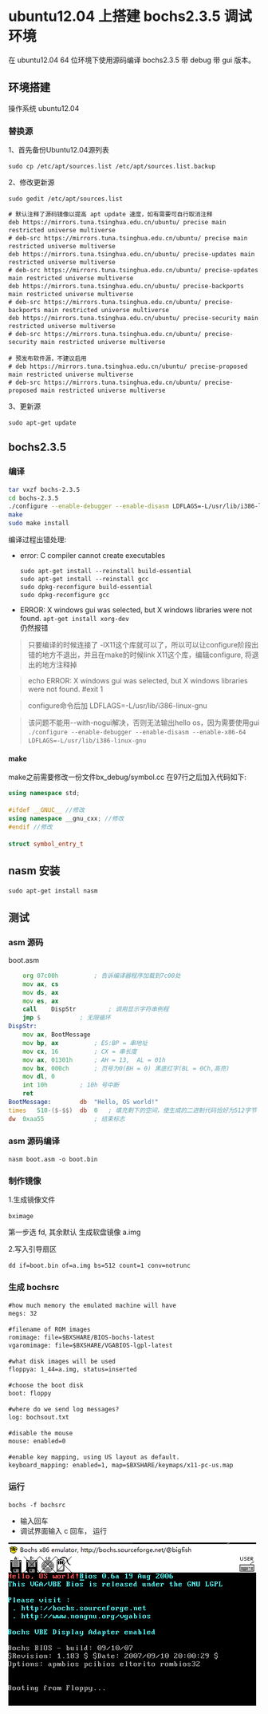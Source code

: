<!-- en_title: ubuntu12.04_bochs2.3.5_platform -->

# ubuntu12.04 上搭建 bochs2.3.5 调试环境

在 ubuntu12.04 64 位环境下使用源码编译 bochs2.3.5 带 debug 带 gui 版本。

<!-- more -->

## 环境搭建

操作系统 ubuntu12.04

### 替换源

1、首先备份Ubuntu12.04源列表

`sudo cp /etc/apt/sources.list /etc/apt/sources.list.backup`

2、修改更新源

`sudo gedit /etc/apt/sources.list`

```shell
# 默认注释了源码镜像以提高 apt update 速度，如有需要可自行取消注释
deb https://mirrors.tuna.tsinghua.edu.cn/ubuntu/ precise main restricted universe multiverse
# deb-src https://mirrors.tuna.tsinghua.edu.cn/ubuntu/ precise main restricted universe multiverse
deb https://mirrors.tuna.tsinghua.edu.cn/ubuntu/ precise-updates main restricted universe multiverse
# deb-src https://mirrors.tuna.tsinghua.edu.cn/ubuntu/ precise-updates main restricted universe multiverse
deb https://mirrors.tuna.tsinghua.edu.cn/ubuntu/ precise-backports main restricted universe multiverse
# deb-src https://mirrors.tuna.tsinghua.edu.cn/ubuntu/ precise-backports main restricted universe multiverse
deb https://mirrors.tuna.tsinghua.edu.cn/ubuntu/ precise-security main restricted universe multiverse
# deb-src https://mirrors.tuna.tsinghua.edu.cn/ubuntu/ precise-security main restricted universe multiverse

# 预发布软件源，不建议启用
# deb https://mirrors.tuna.tsinghua.edu.cn/ubuntu/ precise-proposed main restricted universe multiverse
# deb-src https://mirrors.tuna.tsinghua.edu.cn/ubuntu/ precise-proposed main restricted universe multiverse
```

3、更新源

`sudo apt-get update`

## bochs2.3.5

### 编译

```bash
tar vxzf bochs-2.3.5
cd bochs-2.3.5
./configure --enable-debugger --enable-disasm LDFLAGS=-L/usr/lib/i386-linux-gnu`
make
sudo make install
```

编译过程出错处理:  

- error: C compiler cannot create executables

  ```shell
  sudo apt-get install --reinstall build-essential
  sudo apt-get install --reinstall gcc
  sudo dpkg-reconfigure build-essential
  sudo dpkg-reconfigure gcc
  ```

- ERROR: X windows gui was selected, but X windows libraries were not found.
  `apt-get install xorg-dev`  
  仍然报错  

> 只要编译的时候连接了 -lX11这个库就可以了，所以可以让configure阶段出错的地方不退出，并且在make的时候link X11这个库，编辑configure, 将退出的地方注释掉  

> echo ERROR: X windows gui was selected, but X windows libraries were not found.
      #exit 1

> configure命令后加 LDFLAGS=-L/usr/lib/i386-linux-gnu  

>该问题不能用--with-nogui解决，否则无法输出hello os，因为需要使用gui
`./configure --enable-debugger --enable-disasm --enable-x86-64 LDFLAGS=-L/usr/lib/i386-linux-gnu`

#### make

make之前需要修改一份文件bx_debug/symbol.cc
在97行之后加入代码如下:

```cpp
using namespace std;

#ifdef __GNUC__ //修改
using namespace __gnu_cxx; //修改
#endif //修改

struct symbol_entry_t
```

## nasm 安装

`sudo apt-get install nasm`


## 测试

### asm 源码

boot.asm
``` asm
	org	07c00h			; 告诉编译器程序加载到7c00处
	mov	ax, cs
	mov	ds, ax
	mov	es, ax
	call	DispStr			; 调用显示字符串例程
	jmp	$			; 无限循环
DispStr:
	mov	ax, BootMessage
	mov	bp, ax			; ES:BP = 串地址
	mov	cx, 16			; CX = 串长度
	mov	ax, 01301h		; AH = 13,  AL = 01h
	mov	bx, 000ch		; 页号为0(BH = 0) 黑底红字(BL = 0Ch,高亮)
	mov	dl, 0
	int	10h			; 10h 号中断
	ret
BootMessage:		db	"Hello, OS world!"
times 	510-($-$$)	db	0	; 填充剩下的空间，使生成的二进制代码恰好为512字节
dw 	0xaa55				; 结束标志
```

### asm 源码编译

`nasm boot.asm -o boot.bin`

### 制作镜像

1.生成镜像文件

`bximage`

第一步选 fd, 其余默认
生成软盘镜像 a.img

2.写入引导扇区

`dd if=boot.bin of=a.img bs=512 count=1 conv=notrunc`

### 生成 bochsrc

``` shell
#how much memory the emulated machine will have
megs: 32

#filename of ROM images
romimage: file=$BXSHARE/BIOS-bochs-latest
vgaromimage: file=$BXSHARE/VGABIOS-lgpl-latest

#what disk images will be used
floppya: 1_44=a.img, status=inserted

#choose the boot disk
boot: floppy

#where do we send log messages?
log: bochsout.txt

#disable the mouse
mouse: enabled=0

#enable key mapping, using US layout as default.
keyboard_mapping: enabled=1, map=$BXSHARE/keymaps/x11-pc-us.map

```

### 运行

`bochs -f bochsrc`

- 输入回车
- 调试界面输入 c 回车， 运行

![](https://github.com/TheBigFish/blog/raw/master/202001/ubuntu12.04_bochs2.3.5_platform_effect.png)
